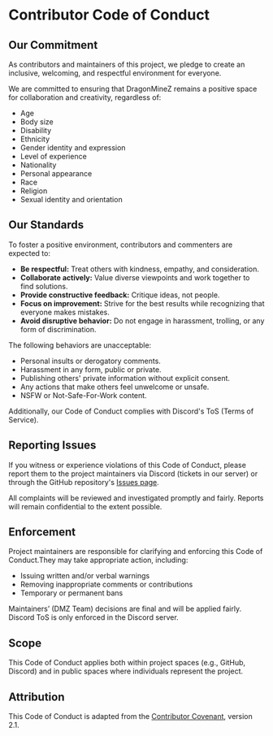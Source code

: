 # Contributor Code of Conduct

## Our Commitment

As contributors and maintainers of this project, we pledge to create an inclusive, welcoming, and respectful environment
for everyone.

We are committed to ensuring that DragonMineZ remains a positive space for collaboration and creativity, regardless of:

- Age
- Body size
- Disability
- Ethnicity
- Gender identity and expression
- Level of experience
- Nationality
- Personal appearance
- Race
- Religion
- Sexual identity and orientation

## Our Standards

To foster a positive environment, contributors and commenters are expected to:

- **Be respectful:** Treat others with kindness, empathy, and consideration.
- **Collaborate actively:** Value diverse viewpoints and work together to find solutions.
- **Provide constructive feedback:** Critique ideas, not people.
- **Focus on improvement:** Strive for the best results while recognizing that everyone makes mistakes.
- **Avoid disruptive behavior:** Do not engage in harassment, trolling, or any form of discrimination.

The following behaviors are unacceptable:

- Personal insults or derogatory comments.
- Harassment in any form, public or private.
- Publishing others' private information without explicit consent.
- Any actions that make others feel unwelcome or unsafe.
- NSFW or Not-Safe-For-Work content.

Additionally, our Code of Conduct complies with Discord's ToS (Terms of Service).

## Reporting Issues

If you witness or experience violations of this Code of Conduct, please report them to the project maintainers via
Discord (tickets in our server) or through the GitHub
repository's [Issues page](https://github.com/DragonMineZ/DragonMineZ/issues).

All complaints will be reviewed and investigated promptly and fairly.
Reports will remain confidential to the extent possible.

## Enforcement

Project maintainers are responsible for clarifying and enforcing this Code of Conduct.They may take appropriate action,
including:

- Issuing written and/or verbal warnings
- Removing inappropriate comments or contributions
- Temporary or permanent bans

Maintainers’ (DMZ Team) decisions are final and will be applied fairly. Discord ToS is only enforced in the Discord
server.

## Scope

This Code of Conduct applies both within project spaces (e.g., GitHub, Discord) and in public spaces where individuals
represent the project.

## Attribution

This Code of Conduct is adapted from the [Contributor Covenant](https://www.contributor-covenant.org/), version 2.1.
